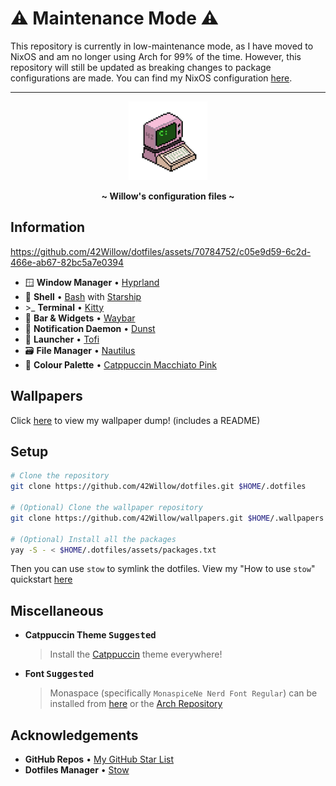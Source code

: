 # ⚠️ Maintenance Mode ⚠️

This repository is currently in low-maintenance mode, as I have moved to NixOS and am no longer using Arch for 99% of the time. However, this repository will still be updated as breaking changes to package configurations are made. You can find my NixOS configuration [here](https://github.com/42willow/flake).

----

<!-- HEADERS -->
<p align="center">
  <img width="25%" src="https://github.com/42Willow/dotfiles/blob/main/assets/42willow.gif?raw=true" />
</p>
<p align="center">
  <b> ~ Willow's configuration files ~ </b>
</p>

<!-- INFORMATION -->
## Information

https://github.com/42Willow/dotfiles/assets/70784752/c05e9d59-6c2d-466e-ab67-82bc5a7e0394

- 🪟 **Window Manager** • [Hyprland](https://github.com/hyprwm/Hyprland)
- 🐚 **Shell** • [Bash](https://www.gnu.org/software/bash/) with [Starship](https://github.com/starship/starship)
- \>_ **Terminal** • [Kitty](https://github.com/kovidgoyal/kitty)
- 🎉 **Bar & Widgets** • [Waybar](https://github.com/Alexays/Waybar)
- 🍃 **Notification Daemon** • [Dunst](https://github.com/dunst-project/dunst)
- 🚀 **Launcher** • [Tofi](https://github.com/philj56/tofi)
- 🗃️ **File Manager** • [Nautilus](https://gitlab.gnome.org/GNOME/nautilus)
- 🎨 **Colour Palette** • [Catppuccin Macchiato Pink](https://github.com/catppuccin)

## Wallpapers

Click [here](https://github.com/42Willow/wallpapers) to view my wallpaper dump! (includes a README)

## Setup

```bash
# Clone the repository
git clone https://github.com/42Willow/dotfiles.git $HOME/.dotfiles

# (Optional) Clone the wallpaper repository
git clone https://github.com/42Willow/wallpapers.git $HOME/.wallpapers

# (Optional) Install all the packages
yay -S - < $HOME/.dotfiles/assets/packages.txt
```

Then you can use `stow` to symlink the dotfiles. View my "How to use `stow`" quickstart [here](https://github.com/42Willow/dotfiles/tree/main/assets/stow.md)

## Miscellaneous

- **Catppuccin Theme <kbd>Suggested</kbd>**
  > Install the [Catppuccin](https://github.com/catppuccin/catppuccin) theme everywhere!

- **Font <kbd>Suggested</kbd>**
  > Monaspace (specifically `MonaspiceNe Nerd Font Regular`) can be installed from [here](https://github.com/ryanoasis/nerd-fonts/releases/latest) or the [Arch Repository](https://archlinux.org/packages/extra/any/otf-monaspace-nerd/)

## Acknowledgements

- **GitHub Repos** • [My GitHub Star List](https://github.com/stars/42Willow/lists/ricing)
- **Dotfiles Manager** • [Stow](https://www.gnu.org/software/stow/)
